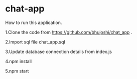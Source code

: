 # chat-app

How to run this application.

1.Clone the code from https://github.com/bhujoshi/chat_app .

2.Import sql file chat_app.sql

3.Update database connection details from index.js

4.npm install

5.npm start

